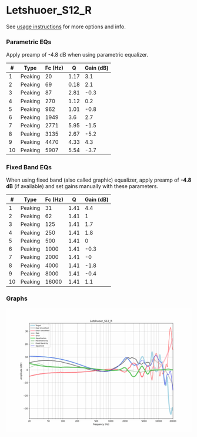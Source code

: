 # Letshuoer_S12_R
See [usage instructions](https://github.com/jaakkopasanen/AutoEq#usage) for more options and info.

### Parametric EQs
Apply preamp of -4.8 dB when using parametric equalizer.

|   # | Type    |   Fc (Hz) |    Q |   Gain (dB) |
|-----|---------|-----------|------|-------------|
|   1 | Peaking |        20 | 1.17 |         3.1 |
|   2 | Peaking |        69 | 0.18 |         2.1 |
|   3 | Peaking |        87 | 2.81 |        -0.3 |
|   4 | Peaking |       270 | 1.12 |         0.2 |
|   5 | Peaking |       962 | 1.01 |        -0.8 |
|   6 | Peaking |      1949 | 3.6  |         2.7 |
|   7 | Peaking |      2771 | 5.95 |        -1.5 |
|   8 | Peaking |      3135 | 2.67 |        -5.2 |
|   9 | Peaking |      4470 | 4.33 |         4.3 |
|  10 | Peaking |      5907 | 5.54 |        -3.7 |

### Fixed Band EQs
When using fixed band (also called graphic) equalizer, apply preamp of **-4.8 dB** (if available) and set gains manually with these parameters.

|   # | Type    |   Fc (Hz) |    Q |   Gain (dB) |
|-----|---------|-----------|------|-------------|
|   1 | Peaking |        31 | 1.41 |         4.4 |
|   2 | Peaking |        62 | 1.41 |         1   |
|   3 | Peaking |       125 | 1.41 |         1.7 |
|   4 | Peaking |       250 | 1.41 |         1.8 |
|   5 | Peaking |       500 | 1.41 |         0   |
|   6 | Peaking |      1000 | 1.41 |        -0.3 |
|   7 | Peaking |      2000 | 1.41 |        -0   |
|   8 | Peaking |      4000 | 1.41 |        -1.8 |
|   9 | Peaking |      8000 | 1.41 |        -0.4 |
|  10 | Peaking |     16000 | 1.41 |         1.1 |

### Graphs
![](./Letshuoer_S12_R.png)

